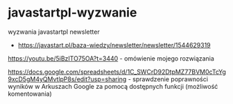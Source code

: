 # javastartpl-wyzwanie
wyzwania javastartpl newsletter

* https://javastart.pl/baza-wiedzy/newsletter/newsletter/1544629319

https://youtu.be/5iBzITO75OA?t=3440 - omówienie mojego rozwiązania

https://docs.google.com/spreadsheets/d/1C_SWCrD92DtpMZ77BVM0cTcYg9xcD5gM4yQMvtlpP8s/edit?usp=sharing - sprawdzenie 
poprawności wyników w Arkuszach Google za pomocą dostępnych funkcji (możliwość komentowania)
